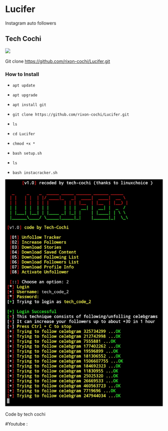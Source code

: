 # Lucifer

Instagram auto followers

## Tech Cochi 

<img width="53%" src="core/20200425_125720.png"/>

Git clone https://github.com/rixon-cochi/Lucifer.git

### How to Install

* `apt update`

* `apt upgrade`

* `apt install git`

* `git clone https://github.com/rixon-cochi/Lucifer.git`

* `ls`

* `cd Lucifer`

* `chmod +x *`

* `bash setup.sh`

* `ls`

* `bash instacracker.sh`


![](IMG_20200425_200214.jpg)


Code by tech cochi

#Youtube : 
